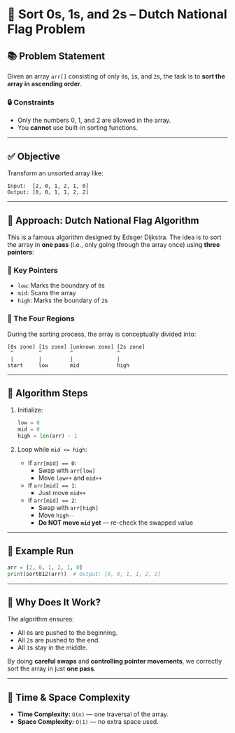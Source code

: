 
# 🚩 Sort 0s, 1s, and 2s – Dutch National Flag Problem

## 📚 Problem Statement

Given an array `arr[]` consisting of only `0`s, `1`s, and `2`s, the task is to **sort the array in ascending order**.

### 🔒 Constraints

- Only the numbers 0, 1, and 2 are allowed in the array.
- You **cannot** use built-in sorting functions.

---

## ✅ Objective

Transform an unsorted array like:

```
Input:  [2, 0, 1, 2, 1, 0]
Output: [0, 0, 1, 1, 2, 2]
```

---

## 🧠 Approach: Dutch National Flag Algorithm

This is a famous algorithm designed by Edsger Dijkstra. The idea is to sort the array in **one pass** (i.e., only going through the array once) using **three pointers**:

### 🔁 Key Pointers

- `low`: Marks the boundary of `0`s
- `mid`: Scans the array
- `high`: Marks the boundary of `2`s

### 🧮 The Four Regions

During the sorting process, the array is conceptually divided into:

```
[0s zone] [1s zone] [unknown zone] [2s zone]
 ^        ^         ^              ^
 |        |         |              |
start     low       mid            high
```

---

## 🔄 Algorithm Steps

1. Initialize:
   ```python
   low = 0
   mid = 0
   high = len(arr) - 1
   ```

2. Loop while `mid <= high`:
   - If `arr[mid] == 0`:
     - Swap with `arr[low]`
     - Move `low++` and `mid++`
   - If `arr[mid] == 1`:
     - Just move `mid++`
   - If `arr[mid] == 2`:
     - Swap with `arr[high]`
     - Move `high--`
     - **Do NOT move `mid` yet** — re-check the swapped value


---

## 🧪 Example Run

```python
arr = [2, 0, 1, 2, 1, 0]
print(sort012(arr))  # Output: [0, 0, 1, 1, 2, 2]
```

---

## 📌 Why Does It Work?

The algorithm ensures:
- All `0`s are pushed to the beginning.
- All `2`s are pushed to the end.
- All `1`s stay in the middle.

By doing **careful swaps** and **controlling pointer movements**, we correctly sort the array in just **one pass**.

---

## 🏁 Time & Space Complexity

- **Time Complexity:** `O(n)` — one traversal of the array.
- **Space Complexity:** `O(1)` — no extra space used.

